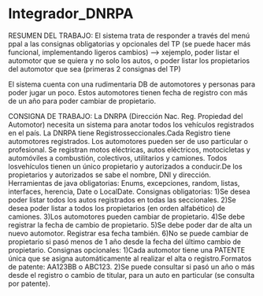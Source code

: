 # Integrador_DNRPA

RESUMEN DEL TRABAJO: 
El sistema trata de responder a través del menú ppal a las consignas obligatorias y opcionales del TP (se puede hacer más funcional, implementando ligeros cambios) --> 
xejemplo, poder listar el automotor que se quiera y no solo los autos, o poder listar los propietarios del automotor que sea (primeras 2 consignas del TP)

El sistema cuenta con una rudimentaria DB de automotores y personas para poder jugar un poco. Estos automotores tienen fecha de registro con más de un año para poder cambiar de propietario.


CONSIGNA DE TRABAJO:
La DNRPA (Dirección Nac. Reg. Propiedad del Automotor) necesita un sistema para anotar todos los vehículos registrados en el país.
La DNRPA tiene Registrosseccionales.Cada Registro tiene automotores registrados.
Los automotores pueden ser de uso particular o profesional.
Se registran motos eléctricas, autos eléctricos, motocicletas y automóviles a combustión, colectivos, utilitarios y camiones.
Todos losvehículos tienen un único propietario y autorizados a conducir.De los propietarios y autorizados se sabe el nombre, DNI y dirección.
Herramientas de java obligatorias:
Enums, excepciones, random, listas, interfaces, herencia, Date o LocalDate.
Consignas obligatorias:
1)Se desea poder listar todos los autos registrados en todas las seccionales.
2)Se desea poder listar a todos los propietarios (en orden alfabético) de camiones.
3)Los automotores pueden cambiar de propietario.
4)Se debe registrar la fecha de cambio de propietario.
5)Se debe poder dar de alta un nuevo automotor. Registrar esa fecha también.
6)No se puede cambiar de propietario si pasó menos de 1 año desde la fecha del último cambio de propietario.
Consignas opcionales:
1)Cada automotor tiene una PATENTE única que se asigna automáticamente al realizar el alta o registro.Formatos de patente: AA123BB o ABC123.
2)Se puede consultar si pasó un año o más desde el registro o cambio de titular, para un auto en particular (se consulta por patente).
